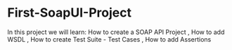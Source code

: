 # First-SoapUI-Project
In this project  we will learn: How to create a SOAP API Project , How to add WSDL , How to create Test Suite - Test Cases , How to add Assertions
